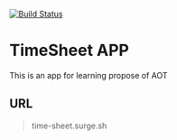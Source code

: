 [![Build Status](https://travis-ci.org/caina/angular4-timesheet-architecture.svg?branch=master)](https://travis-ci.org/caina/angular4-timesheet-architecture)
# TimeSheet APP
This is an app for learning propose of AOT

## URL
> time-sheet.surge.sh
